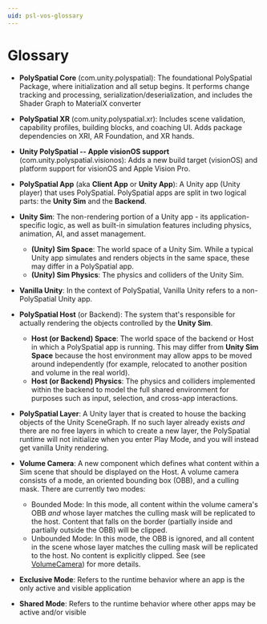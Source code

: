 ```yaml
---
uid: psl-vos-glossary
---
```

# Glossary

- **PolySpatial Core** (com.unity.polyspatial): The foundational PolySpatial Package, where initialization and all setup begins. It performs change tracking and processing, serialization/deserialization, and includes the Shader Graph to MaterialX converter

- **PolySpatial XR** (com.unity.polyspatial.xr): Includes scene validation, capability profiles, building blocks, and coaching UI. Adds package dependencies on XRI, AR Foundation, and XR hands.

- **Unity PolySpatial -- Apple visionOS support** (com.unity.polyspatial.visionos): Adds a new build target (visionOS) and platform support for visionOS and Apple Vision Pro.

- **PolySpatial App** (aka **Client App** or **Unity App**): A Unity app (Unity player) that uses PolySpatial. PolySpatial apps are split in two logical parts: the **Unity Sim** and the **Backend**. 

- **Unity Sim**: The non-rendering portion of a Unity app - its application-specific logic, as well as built-in simulation features including physics, animation, AI, and asset management.
    - **(Unity) Sim Space**: The world space of a Unity Sim. While a typical Unity app simulates and renders objects in the same space, these may differ in a PolySpatial app.
    - **(Unity) Sim Physics**: The physics and colliders of the Unity Sim.

- **Vanilla Unity**: In the context of PolySpatial, Vanilla Unity refers to a non-PolySpatial Unity app. 

- **PolySpatial Host** (or Backend): The system that's responsible for actually rendering the objects controlled by the **Unity Sim**.
    - **Host (or Backend) Space**: The world space of the backend or Host in which a PolySpatial app is running. This may differ from **Unity Sim Space** because the host environment may allow apps to be moved around independently (for example, relocated to another position and volume in the real world).
    - **Host (or Backend) Physics**: The physics and colliders implemented within the backend to model the full shared environment for purposes such as input, selection, and cross-app interactions.


- **PolySpatial Layer**: A Unity layer that is created to house the backing objects of the Unity SceneGraph. If no such layer already exists *and* there are no free layers in which to create a new layer, the PolySpatial runtime will not initialize when you enter Play Mode, and you will instead get vanilla Unity rendering.

- **Volume Camera**: A new component which defines what content within a Sim scene that should be displayed on the Host. A volume camera consists of a mode, an oriented bounding box (OBB), and a culling mask. There are currently two modes:
    - Bounded Mode: In this mode, all content within the volume camera's OBB *and* whose layer matches the culling mask will be replicated to the host. Content that falls on the border (partially inside and partially outside the OBB) will be clipped. 
    - Unbounded Mode: In this mode, the OBB is ignored, and all content in the scene whose layer matches the culling mask will be replicated to the host. No content is explicitly clipped. See (see [VolumeCamera](VolumeCamera.md)) for more details.

- **Exclusive Mode**: Refers to the runtime behavior where an app is the only active and visible application

- **Shared Mode**: Refers to the runtime behavior where other apps may be active and/or visible
